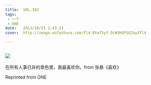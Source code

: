```yaml
---
title:	VOL.383
tags:
 - 一个
 - ONE
date:	2013/10/25 1:43:23
cover:	http://image.wufazhuce.com/Fl4-0Ywf5yf-OcWSHGFSQZayXfl4

---
```

![](http://image.wufazhuce.com/Fl4-0Ywf5yf-OcWSHGFSQZayXfl4)
---

在所有人事已非的景色里，我最喜欢你。from 张悬《喜欢》
 
Reprinted from ONE
